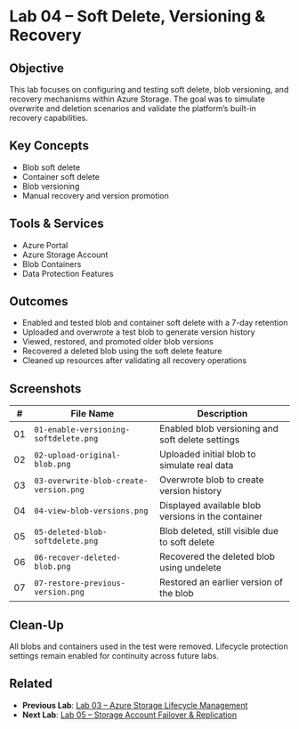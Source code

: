 # Lab 04 – Soft Delete, Versioning & Recovery

## Objective

This lab focuses on configuring and testing soft delete, blob versioning, and recovery mechanisms within Azure Storage. The goal was to simulate overwrite and deletion scenarios and validate the platform’s built-in recovery capabilities.

## Key Concepts

- Blob soft delete
- Container soft delete
- Blob versioning
- Manual recovery and version promotion

## Tools & Services

- Azure Portal
- Azure Storage Account
- Blob Containers
- Data Protection Features

## Outcomes

- Enabled and tested blob and container soft delete with a 7-day retention
- Uploaded and overwrote a test blob to generate version history
- Viewed, restored, and promoted older blob versions
- Recovered a deleted blob using the soft delete feature
- Cleaned up resources after validating all recovery operations

## Screenshots

| #   | File Name                               | Description                                                    |
|-----|-----------------------------------------|----------------------------------------------------------------|
| 01  | `01-enable-versioning-softdelete.png`   | Enabled blob versioning and soft delete settings               |
| 02  | `02-upload-original-blob.png`           | Uploaded initial blob to simulate real data                    |
| 03  | `03-overwrite-blob-create-version.png  `| Overwrote blob to create version history                       |
| 04  | `04-view-blob-versions.png`             | Displayed available blob versions in the container             |
| 05  | `05-deleted-blob-softdelete.png`        | Blob deleted, still visible due to soft delete                 |
| 06  | `06-recover-deleted-blob.png`           | Recovered the deleted blob using undelete                      |
| 07  | `07-restore-previous-version.png`       | Restored an earlier version of the blob                        |

## Clean-Up

All blobs and containers used in the test were removed. Lifecycle protection settings remain enabled for continuity across future labs.

## Related

- **Previous Lab**: [Lab 03 – Azure Storage Lifecycle Management](../Lab03-Lifecycle-Management)
- **Next Lab**: [Lab 05 – Storage Account Failover & Replication](../Lab05-Failover-Replication)
